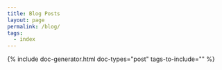 ```yaml
---
title: Blog Posts
layout: page
permalink: /blog/
tags:
  - index
---
```


{% include doc-generator.html doc-types="post" tags-to-include="" %}
